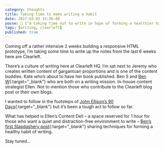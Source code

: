 ```yaml
---
category: thoughts
title: Taking time to make writing a habit
date: 2017-03-02 15:36:08
posse: 🤔 I’m taking time out to write in hope of forming a healthier habit
tags: [writing, clearleft]
published: true
---
```


Coming off a rather intensive 2 weeks building a responsive HTML prototype, I’m taking some time to write up the notes from the last 6 weeks here are Clearleft.

There’s a culture of writing here at Clearleft HQ. I’m sat next to Jeremy who creates written content of gargantuan proportions and is one of the content buddies. Kate who’s about to have her book published. Ben S and [Ben W](http://thewhitesite.co.uk/){:target="_blank"} who are both on a writing mission. In-house content strategist Ellen. Not to mention those who contribute to the Clearleft blog post or their own blogs.

I wanted to follow in the footsteps of [John Ellison’s 90 Days](https://90days.john-ellison.com){:target="_blank"} but it’s been a tough act to follow so far.

What has helped is Ellen’s Content Deli – a space reserved for 1 hour for those who want a quiet and distraction-free environment to write – [Ben’s first Slapdashery post](https://slapdashery.org/what-the-hell-is-this-69d53e43c796#.zc2s8leok){:target="_blank"} sharing techniques for forming a healthy habit of writing.

Stay tuned…
